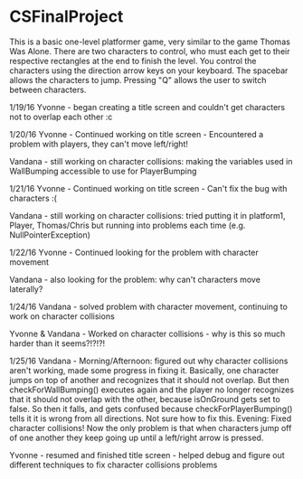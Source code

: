 # CSFinalProject

This is a basic one-level platformer game, very similar to the game Thomas Was Alone. There are two characters to control, who must each get to their respective rectangles at the end to finish the level. 
You control the characters using the direction arrow keys on your keyboard. 
The spacebar allows the characters to jump. 
Pressing "Q" allows the user to switch between characters.

1/19/16
Yvonne - began creating a title screen and couldn't get characters not to overlap each other :c

1/20/16
Yvonne - Continued working on title screen
       - Encountered a problem with players, they can't move left/right!
       
Vandana - still working on character collisions: making the variables used in WallBumping accessible to use for PlayerBumping

1/21/16
Yvonne - Continued working on title screen
       - Can't fix the bug with characters :(
       
Vandana - still working on character collisions: tried putting it in platform1, Player, Thomas/Chris but running into problems each time (e.g. NullPointerException)
 
1/22/16
Yvonne - Continued looking for the problem with character movement

Vandana - also looking for the problem: why can't characters move laterally?

1/24/16
Vandana - solved problem with character movement, continuing to work on character collisions

Yvonne & Vandana - Worked on character collisions - why is this so much harder than it seems?!?!?!

1/25/16
Vandana - 
Morning/Afternoon: figured out why character collisions aren't working, made some progress in fixing it.  Basically, one character jumps on top of another and recognizes that it should not overlap.  But then checkForWallBumping() executes again and the player no longer recognizes that it should not overlap with the other, because isOnGround gets set to false.  So then it falls, and gets confused because checkForPlayerBumping() tells it it is wrong from all directions.  Not sure how to fix this.
Evening: Fixed character collisions! Now the only problem is that when characters jump off of one another they keep going up until a left/right arrow is pressed.

Yvonne - resumed and finished title screen
       - helped debug and figure out different techniques to fix character collisions problems
       
       
